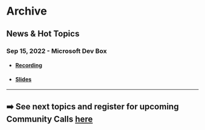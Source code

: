 # Archive


## News & Hot Topics
### Sep 15, 2022 - Microsoft Dev Box

- #### [Recording](https://github.com/Azure/dev-community/blob/main/community-calls/2022-09-15/2022-09-15_News-&-Hot-Topics_Microsoft-Dev-Box.mp4?raw=true)
- #### [Slides](./2022-09-15/2022-09-15_News-&-hot-topics_Microsoft-Dev-Box.pdf)

--- 

## ➡️ See next topics and register for upcoming Community Calls [here](../README.md#community-calls-in-cy22)

